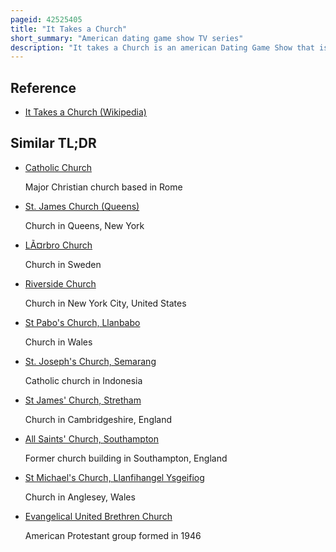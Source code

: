 ```yaml
---
pageid: 42525405
title: "It Takes a Church"
short_summary: "American dating game show TV series"
description: "It takes a Church is an american Dating Game Show that is hosted by natalie Grant and Broadcast by Game Show Network. The Show travels to multiple Churches across the Country looking for single Members of Congregations looking for a Partner. The Congregation of the Church is primarily responsible for looking at potential Daters and judging which one is the best Match. The first Season sponsored by christian Mingle began airing on 5 June 2014. The Series was later renewed for a second Season which began airing on March 26 2015."
---
```


## Reference

- [It Takes a Church (Wikipedia)](https://en.wikipedia.org/?curid=42525405)

## Similar TL;DR

- [Catholic Church](/tldr/en/catholic-church)

  Major Christian church based in Rome

- [St. James Church (Queens)](/tldr/en/st-james-church-queens)

  Church in Queens, New York

- [LÃ¤rbro Church](/tldr/en/larbro-church)

  Church in Sweden

- [Riverside Church](/tldr/en/riverside-church)

  Church in New York City, United States

- [St Pabo's Church, Llanbabo](/tldr/en/st-pabos-church-llanbabo)

  Church in Wales

- [St. Joseph's Church, Semarang](/tldr/en/st-josephs-church-semarang)

  Catholic church in Indonesia

- [St James' Church, Stretham](/tldr/en/st-james-church-stretham)

  Church in Cambridgeshire, England

- [All Saints' Church, Southampton](/tldr/en/all-saints-church-southampton)

  Former church building in Southampton, England

- [St Michael's Church, Llanfihangel Ysgeifiog](/tldr/en/st-michaels-church-llanfihangel-ysgeifiog)

  Church in Anglesey, Wales

- [Evangelical United Brethren Church](/tldr/en/evangelical-united-brethren-church)

  American Protestant group formed in 1946
